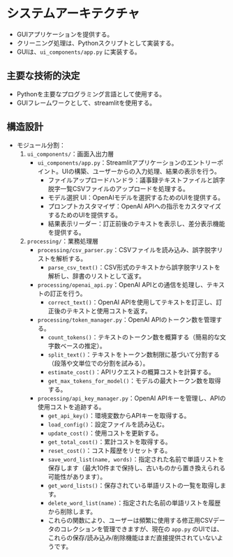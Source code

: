 # システムアーキテクチャ

- GUIアプリケーションを提供する。
- クリーニング処理は、Pythonスクリプトとして実装する。
- GUIは、`ui_components/app.py` に実装する。

## 主要な技術的決定

- Pythonを主要なプログラミング言語として使用する。
- GUIフレームワークとして、streamlitを使用する。

## 構造設計

- モジュール分割：
  1. `ui_components/`：画面入出力層
     - `ui_components/app.py`：Streamlitアプリケーションのエントリーポイント。UIの構築、ユーザーからの入力処理、結果の表示を行う。
        - ファイルアップロードハンドラ：議事録テキストファイルと誤字脱字一覧CSVファイルのアップロードを処理する。
        - モデル選択 UI：OpenAIモデルを選択するためのUIを提供する。
        - プロンプトカスタマイザ：OpenAI APIへの指示をカスタマイズするためのUIを提供する。
        - 結果表示リーダー：訂正前後のテキストを表示し、差分表示機能を提供する。
  2. `processing/`：業務処理層
     - `processing/csv_parser.py`：CSVファイルを読み込み、誤字脱字リストを解析する。
        - `parse_csv_text()`：CSV形式のテキストから誤字脱字リストを解析し、辞書のリストとして返す。
     - `processing/openai_api.py`：OpenAI APIとの通信を処理し、テキストの訂正を行う。
        - `correct_text()`：OpenAI APIを使用してテキストを訂正し、訂正後のテキストと使用コストを返す。
     - `processing/token_manager.py`：OpenAI APIのトークン数を管理する。
        - `count_tokens()`：テキストのトークン数を概算する（簡易的な文字数ベースの推定）。
        - `split_text()`：テキストをトークン数制限に基づいて分割する（段落や文単位での分割を試みる）。
        - `estimate_cost()`：APIリクエストの概算コストを計算する。
        - `get_max_tokens_for_model()`：モデルの最大トークン数を取得する。
     - `processing/api_key_manager.py`：OpenAI APIキーを管理し、APIの使用コストを追跡する。
        - `get_api_key()`：環境変数からAPIキーを取得する。
        - `load_config()`：設定ファイルを読み込む。
        - `update_cost()`：使用コストを更新する。
        - `get_total_cost()`：累計コストを取得する。
        - `reset_cost()`：コスト履歴をリセットする。
        - `save_word_list(name, words)`：指定された名前で単語リストを保存します（最大10件まで保持し、古いものから置き換えられる可能性があります）。
        - `get_word_lists()`：保存されている単語リストの一覧を取得します。
        - `delete_word_list(name)`：指定された名前の単語リストを履歴から削除します。
        - これらの関数により、ユーザーは頻繁に使用する修正用CSVデータのコレクションを管理できますが、現在の `app.py` のUIでは、これらの保存/読み込み/削除機能はまだ直接提供されていないようです。
